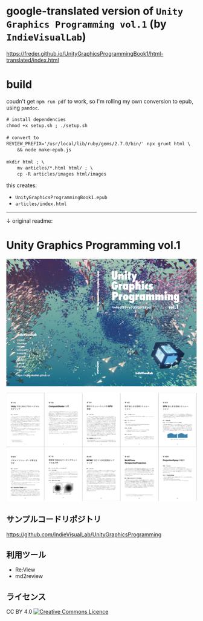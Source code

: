 # google-translated version of `Unity Graphics Programming vol.1` (by `IndieVisualLab`)

https://freder.github.io/UnityGraphicsProgrammingBook1/html-translated/index.html

# build

coudn't get `npm run pdf` to work, so I'm rolling my own conversion to epub, using `pandoc`.

```
# install dependencies
chmod +x setup.sh ; ./setup.sh

# convert to 
REVIEW_PREFIX='/usr/local/lib/ruby/gems/2.7.0/bin/' npx grunt html \
    && node make-epub.js

mkdir html ; \
    mv articles/*.html html/ ; \
    cp -R articles/images html/images
```

this creates:
- `UnityGraphicsProgrammingBook1.epub`
- `articles/index.html`

---

↓ original readme:

# Unity Graphics Programming vol.1

![Cover](https://raw.githubusercontent.com/IndieVisualLab/UnityGraphicsProgrammingBook1/master/images/cover.png)

![Chapters](https://raw.githubusercontent.com/IndieVisualLab/UnityGraphicsProgrammingBook1/master/images/chapters.png)

## サンプルコードリポジトリ
https://github.com/IndieVisualLab/UnityGraphicsProgramming

## 利用ツール

- Re:View
- md2review

## ライセンス
CC BY 4.0
<a rel="license" href="http://creativecommons.org/licenses/by/4.0/"><img alt="Creative Commons Licence" style="border-width:0" src="https://i.creativecommons.org/l/by/4.0/80x15.png" /></a>
